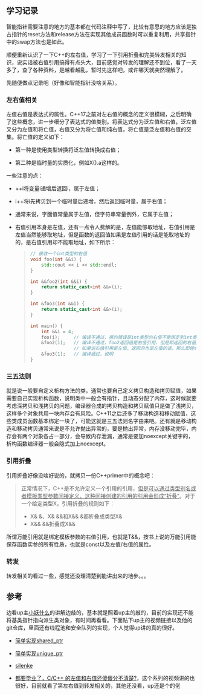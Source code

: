 ## 学习记录

智能指针需要注意的地方的基本都在代码注释中写了，比较有意思的地方应该是独占指针的reset方法和release方法在实现其他成员函数时可以重复利用，共享指针中的swap方法也是如此。

顺便重新认识了一下C++的左右值，学习了一下引用折叠和完美转发相关的知识，说实话被右值引用搞得有点头大，目前感觉对转发的理解还不到位，看了一天多了，查了各种资料，是越看越乱，暂时先这样吧，或许哪天就突然理解了。

先随便做点记录吧（好像和智能指针没啥关系）。

### 左右值相关

左值右值是表达式的属性。C++17之前对左右值的概念的定义很模糊，之后明确了这些概念，进一步细分了表达式的值类别。将表达式分为泛左值和右值，泛左值又分为左值和将亡值，右值又分为将亡值和纯右值，将亡值是泛左值和右值的交集。将亡值的定义如下：

* 第一种是使用类型转换将泛左值转换成右值；

* 第二种是临时量的实质化，例如X().a这样的。

一些注意的点：

* ++i将变量i递增后返回i，属于左值；

* i++将i先拷贝到一个临时量后递增，然后返回临时量，属于右值；

* 通常来说，字面值常量属于左值，但字符串常量例外，它属于左值；

* 右值引用本身是左值，还有一点令人费解的是，左值能够取地址，右值引用是左值当然能够取地址，但是函数的返回值如果是左值引用的话是能取地址的的，是右值引用却不能取地址，如下所示：

  > ```c++
  > // 接收一个int类型的右值
  > void foo(int &&i) {
  >     std::cout << i << std::endl;
  > }
  > 
  > int &&foo2(int &&i) {
  >     return static_cast<int &&>(i);
  > }
  > 
  > int &foo3(int &&i) {
  >     return static_cast<int &&>(i);
  > }
  > 
  > int main() {
  > 	int &&i = 4;
  > 	foo(i);		// 编译不通过，报的错误是int类型的右值不能绑定到int类型的左值，说明右值引用是左值
  >     &foo2(1);	// 编译不通过，foo2返回值是右值引用，但是却返回的右值，或许这也是std::forward能够实现完美转发的原因之一，
  >     			// 如果说右值引用是左值，返回的也是左值的话，那么即使std::forward将传入的参数转化成右值后，返回的还是左值
  >     &foo3(1);	// 编译通过，说明
  > }
  > ```

### 三五法则

就是说一般要自定义析构方法的类，通常也要自己定义拷贝构造和拷贝赋值，如果需要自己实现析构函数，说明类中一般会有指针，且动态分配了内存，这时候就要考虑深拷贝和浅拷贝的问题，编译器合成的拷贝构造和拷贝赋值只是做了浅拷贝，这样多个对象共用一块内存会有风险。C++11之后还多了移动构造和移动赋值，这些类成员函数基本绑定一块了，可能这就是三五法则名字由来吧。还有就是移动构造和移动拷贝通常来说是不允许抛出异常的，要是抛出异常，内存没移动完毕，内存会有两个对象各占一部分，会导致内存泄漏，通常是要加noexcept关键字的，析构函数编译器一般会隐式加上noexcept。

### 引用折叠

引用折叠好像没啥好说的，就拷贝一份C++primer中的概念吧：

> 正常情况下，C++是不允许定义一个引用的引用，<u>但是可以通过类型别名或者模板类型参数间接定义，这种间接创建的引用的引用会形成“折叠”</u>。对于一个给定类型X，引用折叠的规则如下：
> * X& &、X& &&和X&& &都折叠成类型X&
> * X&& &&折叠成X&&

所谓万能引用就是绑定模板参数的右值引用，也就是T&&，按书上说的万能引用能保存函数实参的所有性质，也就是const以及左值/右值的属性。

### 转发

转发相关的看过一些，感觉还没理清楚到能讲出来的地步。。。

## 参考

边看up主[小妖什么](https://space.bilibili.com/13791824)的讲解边敲的，基本就是照着up主的敲的，目前的实现还不能将基类指针指向派生类对象，有时间再看看。下面贴下up主的视频链接以及他的git仓库，里面还有线程池和安全队列的实现，个人觉得up讲的真的很好。

* [简单实现shared_ptr](https://www.bilibili.com/video/BV1uS4y117zo/?share_source=copy_web&vd_source=56e0e0c96bf6f17101c5f34f02017dd2)

* [简单实现unique_ptr](https://www.bilibili.com/video/BV1nF411H7kd/?share_source=copy_web&vd_source=56e0e0c96bf6f17101c5f34f02017dd2)

* [silenke](https://github.com/silenke/interview_mini_questions)

* [都要毕业了，C/C++ 的左值和右值还傻傻分不清楚?](https://www.bilibili.com/video/BV1Sg411276U/?share_source=copy_web&vd_source=56e0e0c96bf6f17101c5f34f02017dd2)，这个系列的视频讲的也很好，目前就看了第左右值到转发相关的，其他还没看，up还是个的佬